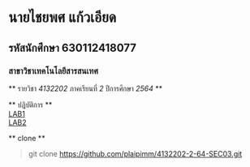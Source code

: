 # นายไชยพศ แก้วเอียด  
## รหัสนักศึกษา 630112418077  
### สาขาวิชาเทคโนโลยีสารสนเทศ  

** รายวิชา *4132202* ภาคเรียนที่ *2* ปีการศึกษา *2564* **  

** ปฎิบัติการ **  
[LAB1](https://github.com/plaipimm/4132202-2-64-SEC03/tree/main/LAB1)  
[LAB2](https://github.com/plaipimm/4132202-2-64-SEC03/tree/main/LAB2)  

** clone **  
> git clone https://github.com/plaipimm/4132202-2-64-SEC03.git
